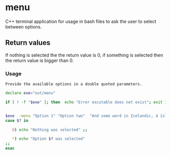 # menu
C++ terminal application for usage in bash files to ask the user 
to select between options.

## Return values
If nothing is selected the the return value is 0, if something 
is selected then the return value is bigger than 0.

### Usage
    Provide the available options in a double quoted parameters. 
    
 ```bash
declare exe="out/menu"

if [ ! -f "$exe" ]; then  echo "Error excutable does not exist"; exit 1; fi;


$exe  -menu "Option 1" "Option two"  "And some word in Icelandic, á íslensku"
case $? in

    0) echo "Nothing was selected" ;;

    *) echo "Option $? was selected"
;;
esac
 ```

